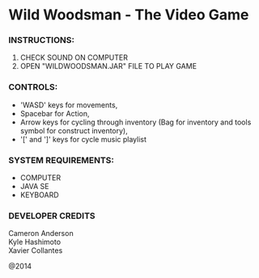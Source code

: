 # Wild Woodsman - The Video Game


### INSTRUCTIONS: 
1. CHECK SOUND ON COMPUTER 
2. OPEN "WILDWOODSMAN.JAR" FILE TO PLAY GAME

### CONTROLS: 
- 'WASD' keys for movements,
- Spacebar for Action,
- Arrow keys for cycling through inventory (Bag for inventory and tools symbol for construct inventory),
- '[' and ']' keys for cycle music playlist 

### SYSTEM REQUIREMENTS:
- COMPUTER
- JAVA SE
- KEYBOARD

### DEVELOPER CREDITS
Cameron Anderson <br/>
Kyle Hashimoto <br/>
Xavier Collantes <br/>

@2014
